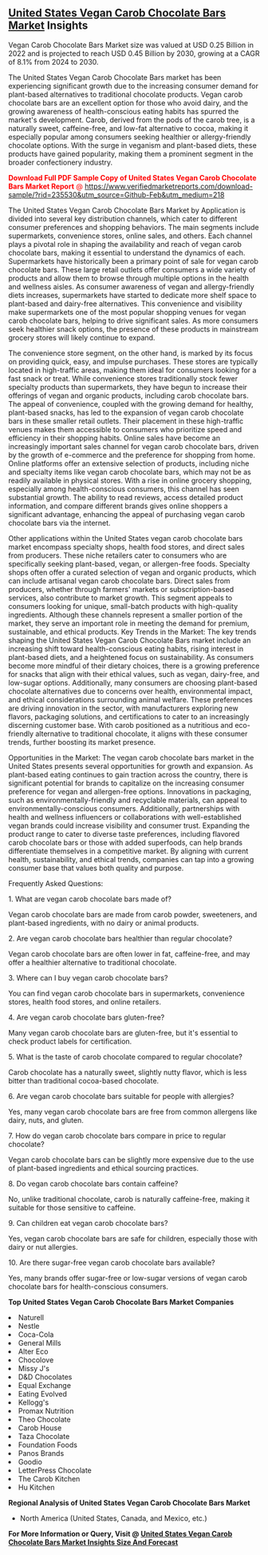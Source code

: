 <h2><a href="https://www.verifiedmarketreports.com/download-sample/?rid=235530&amp;utm_source=Github-Feb&amp;utm_medium=218" target="_blank">United States Vegan Carob Chocolate Bars Market</a> Insights</h2><p>Vegan Carob Chocolate Bars Market size was valued at USD 0.25 Billion in 2022 and is projected to reach USD 0.45 Billion by 2030, growing at a CAGR of 8.1% from 2024 to 2030.</p><p> <p>The United States Vegan Carob Chocolate Bars market has been experiencing significant growth due to the increasing consumer demand for plant-based alternatives to traditional chocolate products. Vegan carob chocolate bars are an excellent option for those who avoid dairy, and the growing awareness of health-conscious eating habits has spurred the market's development. Carob, derived from the pods of the carob tree, is a naturally sweet, caffeine-free, and low-fat alternative to cocoa, making it especially popular among consumers seeking healthier or allergy-friendly chocolate options. With the surge in veganism and plant-based diets, these products have gained popularity, making them a prominent segment in the broader confectionery industry. <p><span class=""><span style="color: #ff0000;"><strong>Download Full PDF Sample Copy of United States Vegan Carob Chocolate Bars Market Report</strong> @ </span><a href="https://www.verifiedmarketreports.com/download-sample/?rid=235530&amp;utm_source=Github-Feb&amp;utm_medium=218" target="_blank">https://www.verifiedmarketreports.com/download-sample/?rid=235530&amp;utm_source=Github-Feb&amp;utm_medium=218</a></span></p> The United States Vegan Carob Chocolate Bars Market by Application is divided into several key distribution channels, which cater to different consumer preferences and shopping behaviors. The main segments include supermarkets, convenience stores, online sales, and others. Each channel plays a pivotal role in shaping the availability and reach of vegan carob chocolate bars, making it essential to understand the dynamics of each. Supermarkets have historically been a primary point of sale for vegan carob chocolate bars. These large retail outlets offer consumers a wide variety of products and allow them to browse through multiple options in the health and wellness aisles. As consumer awareness of vegan and allergy-friendly diets increases, supermarkets have started to dedicate more shelf space to plant-based and dairy-free alternatives. This convenience and visibility make supermarkets one of the most popular shopping venues for vegan carob chocolate bars, helping to drive significant sales. As more consumers seek healthier snack options, the presence of these products in mainstream grocery stores will likely continue to expand. <p>The convenience store segment, on the other hand, is marked by its focus on providing quick, easy, and impulse purchases. These stores are typically located in high-traffic areas, making them ideal for consumers looking for a fast snack or treat. While convenience stores traditionally stock fewer specialty products than supermarkets, they have begun to increase their offerings of vegan and organic products, including carob chocolate bars. The appeal of convenience, coupled with the growing demand for healthy, plant-based snacks, has led to the expansion of vegan carob chocolate bars in these smaller retail outlets. Their placement in these high-traffic venues makes them accessible to consumers who prioritize speed and efficiency in their shopping habits. Online sales have become an increasingly important sales channel for vegan carob chocolate bars, driven by the growth of e-commerce and the preference for shopping from home. Online platforms offer an extensive selection of products, including niche and specialty items like vegan carob chocolate bars, which may not be as readily available in physical stores. With a rise in online grocery shopping, especially among health-conscious consumers, this channel has seen substantial growth. The ability to read reviews, access detailed product information, and compare different brands gives online shoppers a significant advantage, enhancing the appeal of purchasing vegan carob chocolate bars via the internet. <p>Other applications within the United States vegan carob chocolate bars market encompass specialty shops, health food stores, and direct sales from producers. These niche retailers cater to consumers who are specifically seeking plant-based, vegan, or allergen-free foods. Specialty shops often offer a curated selection of vegan and organic products, which can include artisanal vegan carob chocolate bars. Direct sales from producers, whether through farmers' markets or subscription-based services, also contribute to market growth. This segment appeals to consumers looking for unique, small-batch products with high-quality ingredients. Although these channels represent a smaller portion of the market, they serve an important role in meeting the demand for premium, sustainable, and ethical products. Key Trends in the Market: The key trends shaping the United States Vegan Carob Chocolate Bars market include an increasing shift toward health-conscious eating habits, rising interest in plant-based diets, and a heightened focus on sustainability. As consumers become more mindful of their dietary choices, there is a growing preference for snacks that align with their ethical values, such as vegan, dairy-free, and low-sugar options. Additionally, many consumers are choosing plant-based chocolate alternatives due to concerns over health, environmental impact, and ethical considerations surrounding animal welfare. These preferences are driving innovation in the sector, with manufacturers exploring new flavors, packaging solutions, and certifications to cater to an increasingly discerning customer base. With carob positioned as a nutritious and eco-friendly alternative to traditional chocolate, it aligns with these consumer trends, further boosting its market presence. <p>Opportunities in the Market: The vegan carob chocolate bars market in the United States presents several opportunities for growth and expansion. As plant-based eating continues to gain traction across the country, there is significant potential for brands to capitalize on the increasing consumer preference for vegan and allergen-free options. Innovations in packaging, such as environmentally-friendly and recyclable materials, can appeal to environmentally-conscious consumers. Additionally, partnerships with health and wellness influencers or collaborations with well-established vegan brands could increase visibility and consumer trust. Expanding the product range to cater to diverse taste preferences, including flavored carob chocolate bars or those with added superfoods, can help brands differentiate themselves in a competitive market. By aligning with current health, sustainability, and ethical trends, companies can tap into a growing consumer base that values both quality and purpose. <p>Frequently Asked Questions: <p>1. What are vegan carob chocolate bars made of? <p>Vegan carob chocolate bars are made from carob powder, sweeteners, and plant-based ingredients, with no dairy or animal products. <p>2. Are vegan carob chocolate bars healthier than regular chocolate? <p>Vegan carob chocolate bars are often lower in fat, caffeine-free, and may offer a healthier alternative to traditional chocolate. <p>3. Where can I buy vegan carob chocolate bars? <p>You can find vegan carob chocolate bars in supermarkets, convenience stores, health food stores, and online retailers. <p>4. Are vegan carob chocolate bars gluten-free? <p>Many vegan carob chocolate bars are gluten-free, but it's essential to check product labels for certification. <p>5. What is the taste of carob chocolate compared to regular chocolate? <p>Carob chocolate has a naturally sweet, slightly nutty flavor, which is less bitter than traditional cocoa-based chocolate. <p>6. Are vegan carob chocolate bars suitable for people with allergies? <p>Yes, many vegan carob chocolate bars are free from common allergens like dairy, nuts, and gluten. <p>7. How do vegan carob chocolate bars compare in price to regular chocolate? <p>Vegan carob chocolate bars can be slightly more expensive due to the use of plant-based ingredients and ethical sourcing practices. <p>8. Do vegan carob chocolate bars contain caffeine? <p>No, unlike traditional chocolate, carob is naturally caffeine-free, making it suitable for those sensitive to caffeine. <p>9. Can children eat vegan carob chocolate bars? <p>Yes, vegan carob chocolate bars are safe for children, especially those with dairy or nut allergies. <p>10. Are there sugar-free vegan carob chocolate bars available? <p>Yes, many brands offer sugar-free or low-sugar versions of vegan carob chocolate bars for health-conscious consumers. </p><p><strong>Top United States Vegan Carob Chocolate Bars Market Companies</strong></p><div data-test-id=""><p><li>Naturell</li><li> Nestle</li><li> Coca-Cola</li><li> General Mills</li><li> Alter Eco</li><li> Chocolove</li><li> Missy J's</li><li> D&D Chocolates</li><li> Equal Exchange</li><li> Eating Evolved</li><li> Kellogg's</li><li> Promax Nutrition</li><li> Theo Chocolate</li><li> Carob House</li><li> Taza Chocolate</li><li> Foundation Foods</li><li> Panos Brands</li><li> Goodio</li><li> LetterPress Chocolate</li><li> The Carob Kitchen</li><li> Hu Kitchen</li></p><div><strong>Regional Analysis of&nbsp;United States Vegan Carob Chocolate Bars Market</strong></div><ul><li dir="ltr"><p dir="ltr">North America&nbsp;(United States, Canada, and Mexico, etc.)</p></li></ul><p><strong>For More Information or Query, Visit @&nbsp;</strong><strong><a href="https://www.verifiedmarketreports.com/product/vegan-carob-chocolate-bars-market/?utm_source=Github-Feb&amp;utm_medium=218" target="_blank">United States Vegan Carob Chocolate Bars Market Insights Size And Forecast</a></strong></p></div>
